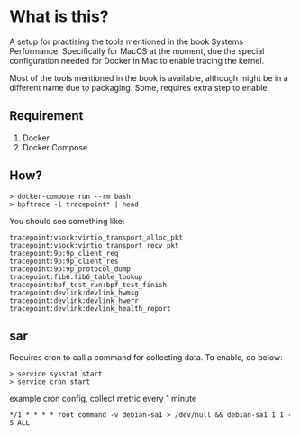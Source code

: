 # What is this?

A setup for practising the tools mentioned in the book Systems Performance. Specifically for MacOS at the moment, due
the special configuration needed for Docker in Mac to enable tracing the kernel.

Most of the tools mentioned in the book is available, although might be in a different name due to packaging. Some,
requires extra step to enable.

## Requirement

1. Docker
2. Docker Compose

## How?

```
> docker-compose run --rm bash
> bpftrace -l tracepoint* | head
```

You should see something like:

```
tracepoint:vsock:virtio_transport_alloc_pkt
tracepoint:vsock:virtio_transport_recv_pkt
tracepoint:9p:9p_client_req
tracepoint:9p:9p_client_res
tracepoint:9p:9p_protocol_dump
tracepoint:fib6:fib6_table_lookup
tracepoint:bpf_test_run:bpf_test_finish
tracepoint:devlink:devlink_hwmsg
tracepoint:devlink:devlink_hwerr
tracepoint:devlink:devlink_health_report
```

## sar

Requires cron to call a command for collecting data. To enable, do below:

```
> service sysstat start
> service cron start
```

example cron config, collect metric every 1 minute

```
*/1 * * * * root command -v debian-sa1 > /dev/null && debian-sa1 1 1 -S ALL
```
